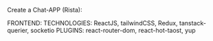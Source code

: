Create a Chat-APP (Rista):

FRONTEND:
TECHNOLOGIES: ReactJS, tailwindCSS, Redux, tanstack-querier, socketio
PLUGINS: react-router-dom, react-hot-taost, yup

